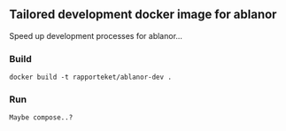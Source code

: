 ## Tailored development docker image for ablanor

Speed up development processes for ablanor...

### Build
```docker build -t rapporteket/ablanor-dev .```

### Run
```Maybe compose..?```

